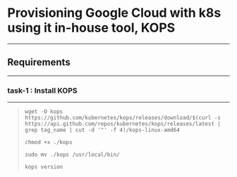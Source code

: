 # **Provisioning Google Cloud with k8s using it in-house tool, KOPS**
---

## Requirements
---

### task-1 : Install KOPS
---

<!-- Github Markdown -->

<!-- Code Blocks -->

> `wget -O kops https://github.com/kubernetes/kops/releases/download/$(curl -s https://api.github.com/repos/kubernetes/kops/releases/latest | grep tag_name | cut -d '"' -f 4)/kops-linux-amd64`
>
> `chmod +x ./kops`
>
> `sudo mv ./kops /usr/local/bin/`
>
> `kops version`








